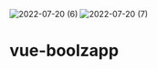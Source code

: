 ![2022-07-20 (6)](https://user-images.githubusercontent.com/96299274/180029985-65a20a5c-d0a5-4c68-95dd-01a377a1eda3.png)
![2022-07-20 (7)](https://user-images.githubusercontent.com/96299274/180030035-8b0ffa80-6f79-4b52-8142-3978c0e29194.png)
# vue-boolzapp
